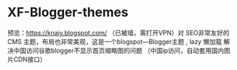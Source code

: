 # XF-Blogger-themes 
预览：https://knaiy.blogspot.com/ （已被墙，需打开VPN）对 SEO非常友好的 CMS 主题，布局也非常美观，这是一个blogspot—Blogger主题 , lazy 懒加载
解决中国访问谷歌blogger不显示首页缩略图的问题
（中国ip访问，自动套用国内图片CDN接口）


